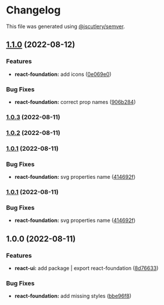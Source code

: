 # Changelog

This file was generated using [@jscutlery/semver](https://github.com/jscutlery/semver).

## [1.1.0](https://gitlab.migoinc.com/migotv/paintbox/compare/react-foundation@1.0.3...react-foundation@1.1.0) (2022-08-12)


### Features

* **react-foundation:** add icons ([0e069e0](https://gitlab.migoinc.com/migotv/paintbox/commit/0e069e05ff15497cba8f2a9040bc4443938bda29))


### Bug Fixes

* **react-foundation:** correct prop names ([906b284](https://gitlab.migoinc.com/migotv/paintbox/commit/906b28488b68da87bd1e9dbd652932785d0db46d))

### [1.0.3](https://gitlab.migoinc.com/migotv/paintbox/compare/react-foundation@1.0.2...react-foundation@1.0.3) (2022-08-11)

### [1.0.2](https://gitlab.migoinc.com/migotv/paintbox/compare/react-foundation@1.0.1...react-foundation@1.0.2) (2022-08-11)

### [1.0.1](https://gitlab.migoinc.com/migotv/paintbox/compare/react-foundation@1.0.0...react-foundation@1.0.1) (2022-08-11)


### Bug Fixes

* **react-foundation:** svg properties name ([414692f](https://gitlab.migoinc.com/migotv/paintbox/commit/414692f4d53fb0e0d009d925aa775885b2b3e40d))

### [1.0.1](https://gitlab.migoinc.com/migotv/paintbox/compare/react-foundation@1.0.0...react-foundation@1.0.1) (2022-08-11)


### Bug Fixes

* **react-foundation:** svg properties name ([414692f](https://gitlab.migoinc.com/migotv/paintbox/commit/414692f4d53fb0e0d009d925aa775885b2b3e40d))

## 1.0.0 (2022-08-11)


### Features

* **react-ui:** add package | export react-foundation ([8d76633](https://gitlab.migoinc.com/migotv/paintbox/commit/8d76633c03c20b8ade6dd740c10d1baedd4633f1))


### Bug Fixes

* **react-foundation:** add missing styles ([bbe96f8](https://gitlab.migoinc.com/migotv/paintbox/commit/bbe96f8ba894463dce669939ac08711b9b0ffa98))

